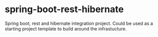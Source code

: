 # spring-boot-rest-hibernate
Spring boot, rest and hibernate integration project. Could be used as a starting project template to build around the infrastucture.
